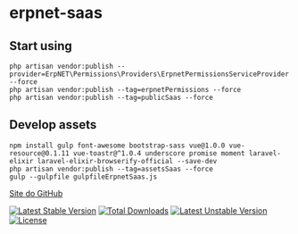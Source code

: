 # erpnet-saas

## Start using
```shell
php artisan vendor:publish --provider=ErpNET\Permissions\Providers\ErpnetPermissionsServiceProvider --force
php artisan vendor:publish --tag=erpnetPermissions --force
php artisan vendor:publish --tag=publicSaas --force
```

## Develop assets
```shell
npm install gulp font-awesome bootstrap-sass vue@1.0.0 vue-resource@0.1.11 vue-toastr@^1.0.4 underscore promise moment laravel-elixir laravel-elixir-browserify-official --save-dev
php artisan vendor:publish --tag=assetsSaas --force
gulp --gulpfile gulpfileErpnetSaas.js
```

[Site do GitHub](https://github.com/lucianobapo/erpnet-saas)

[![Latest Stable Version](https://poser.pugx.org/ilhanet/erpnet-saas/v/stable)](https://packagist.org/packages/ilhanet/erpnet-saas) 
[![Total Downloads](https://poser.pugx.org/ilhanet/erpnet-saas/downloads)](https://packagist.org/packages/ilhanet/erpnet-saas) 
[![Latest Unstable Version](https://poser.pugx.org/ilhanet/erpnet-saas/v/unstable)](https://packagist.org/packages/ilhanet/erpnet-saas) 
[![License](https://poser.pugx.org/ilhanet/erpnet-saas/license)](https://packagist.org/packages/ilhanet/erpnet-saas)